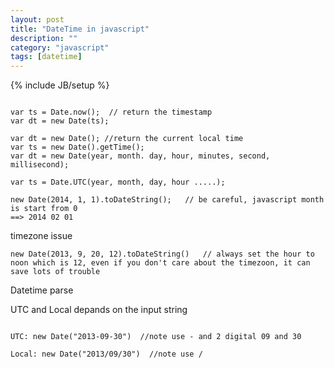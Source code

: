 ```yaml
---
layout: post
title: "DateTime in javascript"
description: ""
category: "javascript"
tags: [datetime]
---
```

{% include JB/setup %}

```

var ts = Date.now();  // return the timestamp
var dt = new Date(ts);

var dt = new Date(); //return the current local time
var ts = new Date().getTime();
var dt = new Date(year, month. day, hour, minutes, second, millisecond);

var ts = Date.UTC(year, month, day, hour .....);
```

```
new Date(2014, 1, 1).toDateString();   // be careful, javascript month is start from 0
==> 2014 02 01

```

timezone issue
```
new Date(2013, 9, 20, 12).toDateString()   // always set the hour to noon which is 12, even if you don't care about the timezoon, it can save lots of trouble
```

Datetime parse

UTC and Local depands on the input string
```

UTC: new Date("2013-09-30")  //note use - and 2 digital 09 and 30

Local: new Date("2013/09/30")  //note use /

```